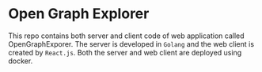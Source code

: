 # Open Graph Explorer
This repo contains both server and client code of web application called OpenGraphExporer. The server is developed in `Golang` and the web client is created by `React.js`. Both the server and web client are deployed using docker.
